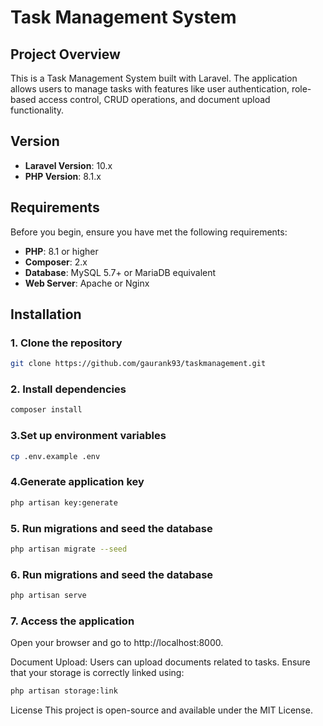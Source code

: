 # Task Management System

## Project Overview

This is a Task Management System built with Laravel. The application allows users to manage tasks with features like user authentication, role-based access control, CRUD operations, and document upload functionality.

## Version

- **Laravel Version**: 10.x
- **PHP Version**: 8.1.x

## Requirements

Before you begin, ensure you have met the following requirements:

- **PHP**: 8.1 or higher
- **Composer**: 2.x
- **Database**: MySQL 5.7+ or MariaDB equivalent
- **Web Server**: Apache or Nginx

## Installation

### 1. Clone the repository

```bash
git clone https://github.com/gaurank93/taskmanagement.git
```
### 2. Install dependencies
```bash
composer install
```
### 3.Set up environment variables
```bash
cp .env.example .env
```
### 4.Generate application key
```bash
php artisan key:generate
```
### 5. Run migrations and seed the database
```bash
php artisan migrate --seed
```
### 6. Run migrations and seed the database
```bash
php artisan serve
```
### 7.  Access the application
Open your browser and go to http://localhost:8000.

Document Upload: Users can upload documents related to tasks. Ensure that your storage is correctly linked using:
```bash
php artisan storage:link
```
License
This project is open-source and available under the MIT License.
